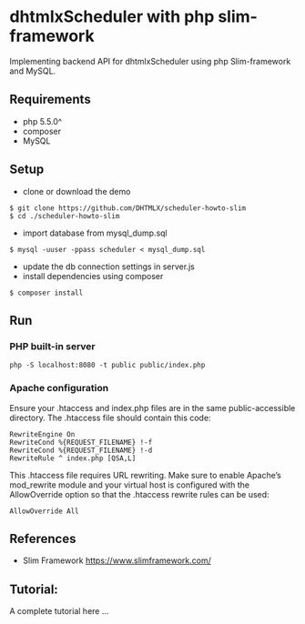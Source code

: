 # dhtmlxScheduler with php slim-framework

Implementing backend API for dhtmlxScheduler using php Slim-framework and MySQL.

## Requirements

* php 5.5.0^
* composer
* MySQL


## Setup

* clone or download the demo

```
$ git clone https://github.com/DHTMLX/scheduler-howto-slim
$ cd ./scheduler-howto-slim
```

* import database from mysql_dump.sql 

```
$ mysql -uuser -ppass scheduler < mysql_dump.sql
```

* update the db connection settings in server.js
* install dependencies using composer
```
$ composer install
```

## Run

### PHP built-in server

`php -S localhost:8080 -t public public/index.php`

### Apache configuration

Ensure your .htaccess and index.php files are in the same public-accessible directory. The .htaccess file should contain this code:

```
RewriteEngine On
RewriteCond %{REQUEST_FILENAME} !-f
RewriteCond %{REQUEST_FILENAME} !-d
RewriteRule ^ index.php [QSA,L]
```
This .htaccess file requires URL rewriting. Make sure to enable Apache’s mod_rewrite module and your virtual host is configured with the AllowOverride option so that the .htaccess rewrite rules can be used:
```
AllowOverride All
```

## References

- Slim Framework https://www.slimframework.com/

## Tutorial:

A complete tutorial here ...
